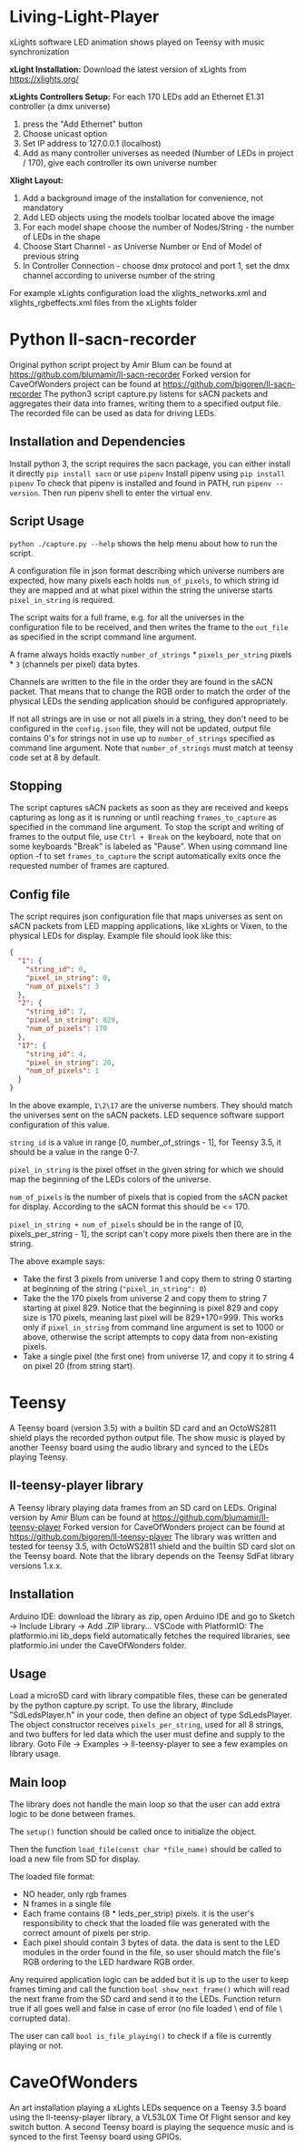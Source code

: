 # Living-Light-Player
xLights software LED animation shows played on Teensy with music synchronization

**xLight Installation:**
Download the latest version of xLights from https://xlights.org/

**xLights Controllers Setup:**
For each 170 LEDs add an Ethernet E1.31 controller (a dmx universe)
1) press the "Add Ethernet" button
2) Choose unicast option
3) Set IP address to 127.0.0.1 (localhost)
4) Add as many controller universes as needed (Number of LEDs in project / 170), give each controller its own universe number

**Xlight  Layout:**
1) Add a background image of the installation for convenience, not mandatory 
2) Add LED objects using the models toolbar located above the image
3) For each model shape choose the number of Nodes/String - the number of LEDs in the shape
4) Choose Start Channel - as Universe Number or End of Model of previous string
5) In Controller Connection - choose dmx protocol and port 1, set the dmx channel according to universe number of the string

For example xLights configuration load the xlights_networks.xml and xlights_rgbeffects.xml files from the xLights folder

# Python ll-sacn-recorder
Original python script project by Amir Blum can be found at https://github.com/blumamir/ll-sacn-recorder
Forked version for CaveOfWonders project can be found at https://github.com/bigoren/ll-sacn-recorder
The python3 script capture.py listens for sACN packets and aggregates their data into frames, writing them to a specified output file.
The recorded file can be used as data for driving LEDs.

## Installation and Dependencies
Install python 3, the script requires the sacn package, you can either install it directly `pip install sacn` or use `pipenv`
Install pipenv using `pip install pipenv`
To check that pipenv is installed and found in PATH, run `pipenv --version`.
Then run pipenv shell to enter the virtual env.

## Script Usage
`python ./capture.py --help` shows the help menu about how to run the script.

A configuration file in json format describing which universe numbers are expected, how many pixels each holds `num_of_pixels`, to which string id they are mapped and at what pixel within the string the universe starts `pixel_in_string` is required.

The script waits for a full frame, e.g. for all the universes in the configuration file to be received, and then writes the frame to the `out_file` as specified in the script command line argument.

A frame always holds exactly `number_of_strings` * `pixels_per_string` pixels * `3` (channels per pixel) data bytes.

Channels are written to the file in the order they are found in the sACN packet. That means that to change the RGB order to match the order of the physical LEDs the sending application should be configured appropriately.

If not all strings are in use or not all pixels in a string, they don't need to be configured in the `config.json` file, they will not be updated, output file contains 0's for strings not in use up to `number_of_strings` specified as command line argument.
Note that `number_of_strings` must match at teensy code set at 8 by default.

## Stopping
The script captures sACN packets as soon as they are received and keeps capturing as long as it is running or until reaching `frames_to_capture` as specified in the command line argument. 
To stop the script and writing of frames to the output file, use `Ctrl + Break` on the keyboard, note that on some keyboards "Break" is labeled as "Pause".
When using command line option -f to set `frames_to_capture` the script automatically exits once the requested number of frames are captured.

## Config file
The script requires json configuration file that maps universes as sent on sACN packets from LED mapping applications, like xLights or Vixen, to the physical LEDs for display.
Example file should look like this:
```json
{
  "1": {
    "string_id": 0,
    "pixel_in_string": 0,
    "num_of_pixels": 3
  },
  "2": {
    "string_id": 7,
    "pixel_in_string": 829,
    "num_of_pixels": 170
  },
  "17": {
    "string_id": 4,
    "pixel_in_string": 20,
    "num_of_pixels": 1
  }
}
``` 
In the above example, `1\2\17` are the universe numbers. They should match the universes sent on the sACN packets. LED sequence software support configuration of this value.

`string_id` is a value in range [0, number_of_strings - 1], for Teensy 3.5, it should be a value in the range 0-7.

`pixel_in_string` is the pixel offset in the given string for which we should map the beginning of the LEDs colors of the universe.

`num_of_pixels` is the number of pixels that is copied from the sACN packet for display. According to the sACN format this should be <= 170.

`pixel_in_string + num_of_pixels` should be in the range of [0, pixels_per_string - 1], the script can't copy more pixels then there are in the string.

The above example says: 
- Take the first 3 pixels from universe 1 and copy them to string 0 starting at beginning of the string (`"pixel_in_string": 0`)
- Take the the 170 pixels from universe 2 and copy them to string 7 starting at pixel 829. Notice that the beginning is pixel 829 and copy size is 170 pixels, meaning last pixel will be 829+170=999. This works only if `pixel_in_string` from command line argument is set to 1000 or above, otherwise the script attempts to copy data from non-existing pixels.
- Take a single pixel (the first one) from universe 17, and copy it to string 4 on pixel 20 (from string start).

# Teensy
A Teensy board (version 3.5) with a builtin SD card and an OctoWS2811 shield plays the recorded python output file.
The show music is played by another Teensy board using the audio library and synced to the LEDs playing Teensy.

## ll-teensy-player library
A Teensy library playing data frames from an SD card on LEDs. 
Original version by Amir Blum can be found at https://github.com/blumamir/ll-teensy-player
Forked version for CaveOfWonders project can be found at https://github.com/bigoren/ll-teensy-player
The library was written and tested for teensy 3.5, with OctoWS2811 shield and the builtin SD card slot on the Teensy board.
Note that the library depends on the Teensy SdFat library versions 1.x.x.

## Installation
Arduino IDE: download the library as zip, open Arduino IDE and go to Sketch -> Include Library -> Add .ZIP library...
VSCode with PlatformIO: The platformio.ini lib_deps field automatically fetches the required libraries, see platformio.ini under the CaveOfWonders folder.

## Usage
Load a microSD card with library compatible files, these can be generated by the python capture.py script. 
To use the library, #include "SdLedsPlayer.h" in your code, then define an object of type SdLedsPlayer. 
The object constructor receives `pixels_per_string`, used for all 8 strings, and two buffers for led data which the user must define and supply to the library.
Goto File -> Examples -> ll-teensy-player to see a few examples on library usage.

## Main loop
The library does not handle the main loop so that the user can add extra logic to be done between frames.

The `setup()` function should be called once to initialize the object.

Then the function `load_file(const char *file_name)` should be called to load a new file from SD for display. 

The loaded file format: 
* NO header, only rgb frames 
* N frames in a single file
* Each frame contains (8 * leds_per_strip) pixels. it is the user's responsibility to check that the loaded file was generated with the correct amount of pixels per strip.
* Each pixel should contain 3 bytes of data. the data is sent to the LED modules in the order found in the file, so user should match the file's RGB ordering to the LED hardware RGB order.

Any required application logic can be added but it is up to the user to keep frames timing and call the function `bool show_next_frame()` which will read the next frame from the SD card and send it to the LEDs. 
Function return true if all goes well and false in case of error (no file loaded \ end of file \ corrupted data).

The user can call `bool is_file_playing()` to check if a file is currently playing or not.

# CaveOfWonders
An art installation playing a xLights LEDs sequence on a Teensy 3.5 board using the ll-teensy-player library, a VL53L0X Time Of Flight sensor and key switch button.
A second Teensy board is playing the sequence music and is synced to the first Teensy board using GPIOs.